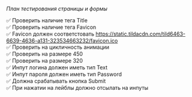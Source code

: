 *План тестирования страницы и формы*<br/>

✅ Проверить наличие тега Title <br/>
✅ Проверить наличие тега Favicon <br/>
✅ Favicon должен соответстовать https://static.tildacdn.com/tild6463-6639-4636-a131-323534663232/favicon.ico <br/>
✅ Проверить на цикличность анимации <br/>
✅ Проверить на размере 450 <br/>
✅ Проверить на размере 320 <br/>
✅ Инпут логина должен иметь тип Text <br/>
✅ Инпут пароля должен иметь тип Password <br/>
✅ Должна срабатывать кнопка Submit <br/>
✅ При нажатии на лейблы должно отсылать на инпуты
